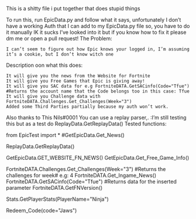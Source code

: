 This is a shitty file i put together that does stupid things

To run this, run EpicData.py
and follow what it says, unfortunately I don’t have a working Auth that I can add to my EpicData.py file so, you have to do it manually IK it sucks I’ve looked into it but if you know how to fix it please dm me or open a pull request!
The Problem:

    I can’t seem to figure out how Epic knows your logged in, I’m assuming it’s a cookie, but I don’t know witch one

Description oon what this does:

    It will give you the news from the Website for Fortnite
    It will give you Free Games that Epic is giving away!
    It will give you SAC data for e.g FortniteDATA.GetSACinfo(Code="Tfue") #Returns the account name that the Code belongs too in this case: Tfue
    It will give you Challenge data with FortniteDATA.Challenges.Get_Challenges(Week="3")
    Added some Third Parties partially because my auth won’t work.

Also thanks to This Nils#0001 You can use a replay parser,. :I’m still testing this but as a test do ReplayData.GetReplayData()
Tested functions:

from EpicTest import *
#GetEpicData.Get_News()

ReplayData.GetReplayData()

GetEpicData.GET_WEBSITE_FN_NEWS()
GetEpicData.Get_Free_Game_Info()

FortniteDATA.Challenges.Get_Challenges(Week="3") #Returns the challenges for week# e.g: 4
FortniteDATA.Get_Ingame_News()
FortniteDATA.GetSACinfo(Code="Tfue") #Returns data for the inserted parameter
FortniteDATA.GetFNVersion()

Stats.GetPlayerStats(PlayerName="Ninja")

Redeem_Code(code="Jaws")
